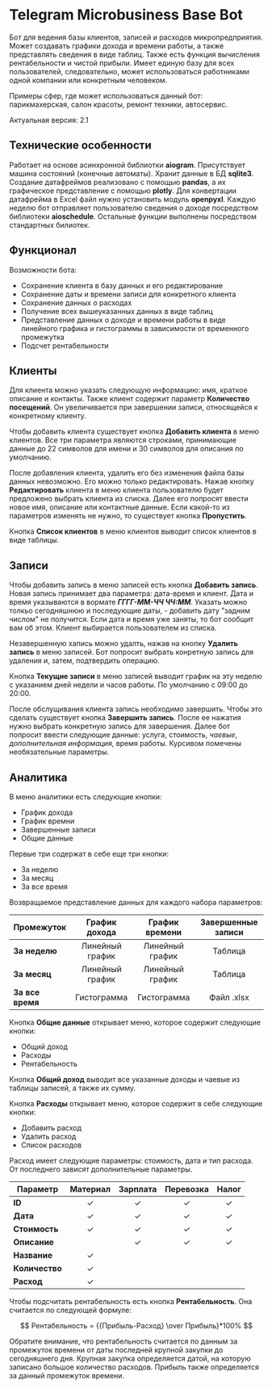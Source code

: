 # Telegram Microbusiness Base Bot
Бот для ведения базы клиентов, записей и расходов микропредприятия. Может создавать графики дохода и времени работы, а также представлять сведения в виде таблиц. Также есть функция вычисления рентабельности и чистой прибыли. Имеет единую базу для всех пользователей, следовательно, может использоваться работниками одной компании или конкретным человеком.

Примеры сфер, где может использоваться данный бот: парикмахерская, салон красоты, ремонт техники, автосервис.

Актуальная версия: 2.1
## Технические особенности
Работает на основе асинхронной библиотки **aiogram**. Присутствует машина состояний (конечные автоматы). Хранит данные в БД **sqlite3**. Создание датафреймов реализовано с помощью **pandas**, а их графическое представление с помощью **plotly**. Для конвертации датафрейма в Excel файл нужно установить модуль **openpyxl**. Каждую неделю бот отправляет пользователю сведения о доходе посредством библиотеки **aioschedule**. Остальные функции выполнены посредством стандартных билиотек.
## Функционал
Возможности бота:
- Сохранение клиента в базу данных и его редактирование
- Сохранение даты и времени записи для конкретного клиента
- Сохранение данных о расходах
- Получение всех вышеуказанных данных в виде таблиц
- Представление данных о доходе и времени работы в виде линейного графика и гистограммы в зависимости от временного промежутка
- Подсчет рентабельности
## Клиенты
Для клиента можно указать следующую информацию: имя, краткое описание и контакты. Также клиент содержит параметр **Количество посещений**. Он увеличивается при завершении записи, относящейся к конкретному клиенту.

Чтобы добавить клиента существует кнопка **Добавить клиента** в меню клиентов. Все три параметра являются строками, принимающие данные до 22 символов для имени и 30 символов для описания по умолчанию.

После добавления клиента, удалить его без изменения файла базы данных невозможно. Его можно только редактировать. Нажав кнопку **Редактировать** клиента в меню клиента пользователю будет предложено выбрать клиента из списка. Далее его попросят ввести новое имя, описание или контактные данные. Если какой-то из параметров изменять не нужно, то существует кнопка **Пропустить**.

Кнопка **Список клиентов** в меню клиентов выводит список клиентов в виде таблицы.
## Записи
Чтобы добавить запись в меню записей есть кнопка **Добавить запись**. Новая запись принимает два параметра: дата-время и клиент. Дата и время указываются в вормате ***ГГГГ-ММ-ЧЧ ЧЧ:ММ***. Указать можно толкьо сегодняшнюю и последующие даты, - добавить дату "задним числом" не получится. Если дата и время уже заняты, то бот сообщит вам об этом. Клиент выбирается пользователем из списка.

Незавершенную хапись можно удалть, нажав на кнопку **Удалить запись** в меню записей. Бот попросит выбрать конретную запись для удаления и, затем, подтвердить операцию.

Кнопка **Текущие записи** в меню записей выводит график на эту неделю с указанием дней недели и часов работы. По умолчанию с 09:00 до 20:00.

После обслущивания клиента запись необходимо завершить. Чтобы это сделать существует кнопка **Завершить запись**. После ее нажатия нужно выбрать конкретную запись для завершения. Далее бот попросит ввести следующие данные: услуга, стоимость, *чаевые*, *дополнительная информация*, время работы. Курсивом помечены необязательные параметры.
## Аналитика
В меню аналитики есть следующие кнопки:
- График дохода
- График времни
- Завершенные записи
- Общие данные

Первые три содержат в себе еще три кнопки:
- За неделю
- За месяц
- За все время

Возвращаемое представление данных для каждого набора параметров:

| Промежуток | График дохода | График времени | Завершенные записи |
| --- | :---: | :---: | :---: |
| **За неделю** | Линейный график | Линейный график | Таблица |
| **За месяц** | Линейный график | Линейный график | Таблица |
| **За все время** | Гистограмма | Гистограмма | Файл .xlsx |

Кнопка **Общие данные** открывает меню, которое содержит следующие кнопки:
- Общий доход
- Расходы
- Рентабельность

Кнопка **Общий доход** выводит все указанные доходы и чаевые из таблицы записей, а также их сумму.

Кнопка **Расходы** открывает меню, которое содержит в себе следующие кнопки:
- Добавить расход
- Удалить расход
- Список расходов

Расход имеет следующие параметры: стоимость, дата и тип расхода. От последнего зависят дополнительные параметры.

| Параметр | Материал | Зарплата | Перевозка | Налог |
| --- | :---: | :---: | :---: | :---: |
| **ID** | ✓ | ✓ | ✓ | ✓ |
| **Дата** | ✓ | ✓ | ✓ | ✓ |
| **Стоимость** | ✓ | ✓ | ✓ | ✓ |
| **Описание** | | ✓ | ✓ | ✓ |
| **Название** | ✓ | | | |
| **Количество** | ✓ | | | |
| **Расход** | ✓ | | | |

Чтобы подсчитать рентабельность есть кнопка **Рентабельность**. Она считается по следующей формуле:

$$ Рентабельность = {{Прибыль-Расход} \over Прибыль}*100% $$

Обратите внимание, что рентабельность считается по данным за промежуток времени от даты последней крупной закупки до сегодняшнего дня. Крупная закупка определяется датой, на которую записано большое количество расходов. Прибыль также определяется за данный промежуток времени.
